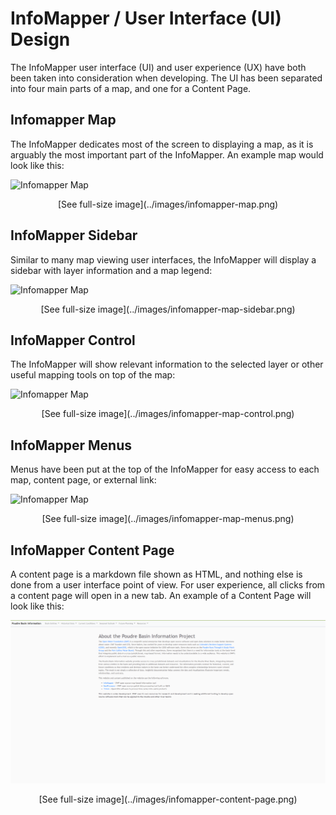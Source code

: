 # InfoMapper / User Interface (UI) Design #

The InfoMapper user interface (UI) and user experience (UX) have both been taken into consideration
when developing. The UI has been separated into four main parts of a map, and one for a Content Page.

## Infomapper Map

The InfoMapper dedicates most of the screen to displaying a map, as it is arguably the most
important part of the InfoMapper. An example map would look like this:

![Infomapper Map](../images/infomapper-map.png)
<p style="text-align: center">[See full-size image](../images/infomapper-map.png)</p>

## InfoMapper Sidebar

Similar to many map viewing user interfaces, the InfoMapper will display a sidebar with layer
information and a map legend:

![Infomapper Map](../images/infomapper-map-sidebar.png)
<p style="text-align: center">[See full-size image](../images/infomapper-map-sidebar.png)</p>

## InfoMapper Control

The InfoMapper will show relevant information to the selected layer or other useful mapping
tools on top of the map:

![Infomapper Map](../images/infomapper-map-control.png)
<p style="text-align: center">[See full-size image](../images/infomapper-map-control.png)</p>

## InfoMapper Menus

Menus have been put at the top of the InfoMapper for easy access to each map, content page, or
external link:

![Infomapper Map](../images/infomapper-map-menus.png)
<p style="text-align: center">[See full-size image](../images/infomapper-map-menus.png)</p>

## InfoMapper Content Page

A content page is a markdown file shown as HTML, and nothing else is done from a user interface
point of view. For user experience, all clicks from a content page will open in a new tab. An
example of a Content Page will look like this:

![Infomapper Map](../images/infomapper-content-page.png)
<p style="text-align: center">[See full-size image](../images/infomapper-content-page.png)</p>
